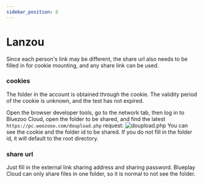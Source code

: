 ```yaml
---
sidebar_position: 8
---
```


# Lanzou

Since each person's link may be different, the share url also needs to be filled in for cookie mounting, and any share link can be used.

### cookies
The folder in the account is obtained through the cookie. The validity period of the cookie is unknown, and the test has not expired.

Open the browser developer tools, go to the network tab, then log in to Bluezoo Cloud, open the folder to be shared, and find the latest `https://pc.woozooo.com/doupload.php` request:
![doupload.php](https://store.heytapimage.com/cdo-portal/feedback/202112/01/d46acbac6f61094529656359fd406161.png)
You can see the cookie and the folder id to be shared.
If you do not fill in the folder id, it will default to the root directory.
### share url
Just fill in the external link sharing address and sharing password.
Blueplay Cloud can only share files in one folder, so it is normal to not see the folder.